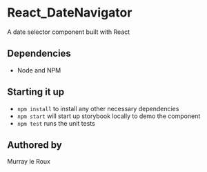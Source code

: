 # React_DateNavigator

A date selector component built with React

## Dependencies

* Node and NPM

## Starting it up

* `npm install` to install any other necessary dependencies
* `npm start` will start up storybook locally to demo the component
* `npm test` runs the unit tests

## Authored by
Murray le Roux